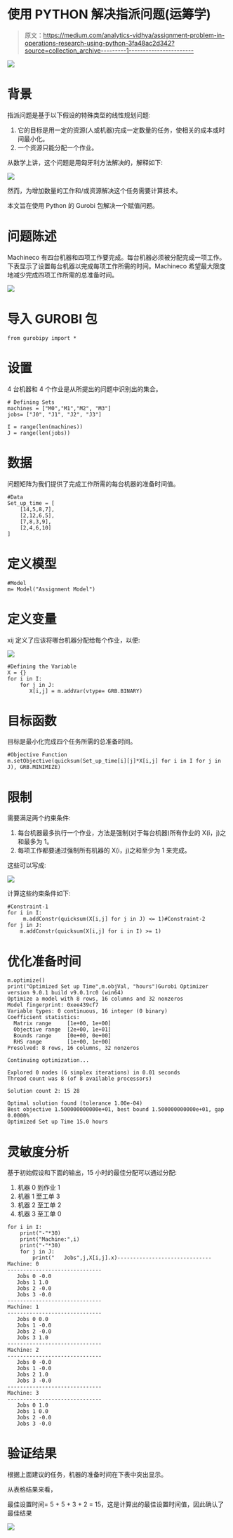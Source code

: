 # 使用 PYTHON 解决指派问题(运筹学)

> 原文：<https://medium.com/analytics-vidhya/assignment-problem-in-operations-research-using-python-3fa48ac2d342?source=collection_archive---------1----------------------->

![](img/b1a7c96b740fbf87832da485af46ea93.png)

# 背景

指派问题是基于以下假设的特殊类型的线性规划问题:

1.  它的目标是用一定的资源(人或机器)完成一定数量的任务，使相关的成本或时间最小化。
2.  一个资源只能分配一个作业。

从数学上讲，这个问题是用匈牙利方法解决的，解释如下:

![](img/65705781003d4ca05bdadc41709f5399.png)

然而，为增加数量的工作和/或资源解决这个任务需要计算技术。

本文旨在使用 Python 的 Gurobi 包解决一个赋值问题。

# 问题陈述

Machineco 有四台机器和四项工作要完成。每台机器必须被分配完成一项工作。下表显示了设置每台机器以完成每项工作所需的时间。Machineco 希望最大限度地减少完成四项工作所需的总准备时间。

![](img/475665bc3ca3c87bcc7c808772fc14b9.png)

# 导入 GUROBI 包

```
from gurobipy import *
```

# 设置

4 台机器和 4 个作业是从所提出的问题中识别出的集合。

```
# Defining Sets
machines = ["M0","M1","M2", "M3"]
jobs= ["J0", "J1", "J2", "J3"]

I = range(len(machines))
J = range(len(jobs))
```

# 数据

问题矩阵为我们提供了完成工作所需的每台机器的准备时间值。

```
#Data
Set_up_time = [
    [14,5,8,7],
    [2,12,6,5],
    [7,8,3,9],
    [2,4,6,10]
]
```

# 定义模型

```
#Model
m= Model("Assignment Model")
```

# 定义变量

xij 定义了应该将哪台机器分配给每个作业，以便:

![](img/2d7dacf0d5cdfee5a5c2aa000c7459e0.png)

```
#Defining the Variable
X = {}
for i in I:
    for j in J:
       X[i,j] = m.addVar(vtype= GRB.BINARY)
```

# 目标函数

目标是最小化完成四个任务所需的总准备时间。

```
#Objective Function
m.setObjective(quicksum(Set_up_time[i][j]*X[i,j] for i in I for j in J), GRB.MINIMIZE)
```

# 限制

需要满足两个约束条件:

1.  每台机器最多执行一个作业，方法是强制(对于每台机器)所有作业的 X(i，j)之和最多为 1。
2.  每项工作都要通过强制所有机器的 X(i，j)之和至少为 1 来完成。

这些可以写成:

![](img/b2749f647e71cf6b29194c97d43b2031.png)

计算这些约束条件如下:

```
#Constraint-1
for i in I:
     m.addConstr(quicksum(X[i,j] for j in J) <= 1)#Constraint-2
for j in J:
    m.addConstr(quicksum(X[i,j] for i in I) >= 1)
```

# 优化准备时间

```
m.optimize()
print("Optimized Set up Time",m.objVal, "hours")Gurobi Optimizer version 9.0.1 build v9.0.1rc0 (win64)
Optimize a model with 8 rows, 16 columns and 32 nonzeros
Model fingerprint: 0xee439cf7
Variable types: 0 continuous, 16 integer (0 binary)
Coefficient statistics:
  Matrix range     [1e+00, 1e+00]
  Objective range  [2e+00, 1e+01]
  Bounds range     [0e+00, 0e+00]
  RHS range        [1e+00, 1e+00]
Presolved: 8 rows, 16 columns, 32 nonzeros

Continuing optimization...

Explored 0 nodes (6 simplex iterations) in 0.01 seconds
Thread count was 8 (of 8 available processors)

Solution count 2: 15 28 

Optimal solution found (tolerance 1.00e-04)
Best objective 1.500000000000e+01, best bound 1.500000000000e+01, gap 0.0000%
Optimized Set up Time 15.0 hours
```

# 灵敏度分析

基于初始假设和下面的输出，15 小时的最佳分配可以通过分配:

1.  机器 0 到作业 1
2.  机器 1 至工单 3
3.  机器 2 至工单 2
4.  机器 3 至工单 0

```
for i in I:
    print("-"*30)
    print("Machine:",i)
    print("-"*30)   
    for j in J:
        print("   Jobs",j,X[i,j].x)------------------------------
Machine: 0
------------------------------
   Jobs 0 -0.0
   Jobs 1 1.0
   Jobs 2 -0.0
   Jobs 3 -0.0
------------------------------
Machine: 1
------------------------------
   Jobs 0 0.0
   Jobs 1 -0.0
   Jobs 2 -0.0
   Jobs 3 1.0
------------------------------
Machine: 2
------------------------------
   Jobs 0 -0.0
   Jobs 1 -0.0
   Jobs 2 1.0
   Jobs 3 -0.0
------------------------------
Machine: 3
------------------------------
   Jobs 0 1.0
   Jobs 1 0.0
   Jobs 2 -0.0
   Jobs 3 -0.0
```

# 验证结果

根据上面建议的任务，机器的准备时间在下表中突出显示。

从表格结果来看，

最佳设置时间= 5 + 5 + 3 + 2 = 15，这是计算出的最佳设置时间值，因此确认了最佳结果

![](img/22aae349ba6de8c9d805518adc287481.png)